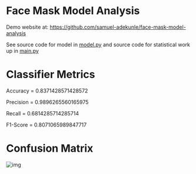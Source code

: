 # Face Mask Model Analysis

Demo website at: https://github.com/samuel-adekunle/face-mask-model-analysis

See source code for model in [model.py](./model.py) and source code for statistical work up in [main.py](./main.py)

# Classifier Metrics

Accuracy = 0.8371428571428572

Precision = 0.9896265560165975

Recall = 0.6814285714285714



F1-Score = 0.8071065989847717

# Confusion Matrix

![img](./fig.png)
